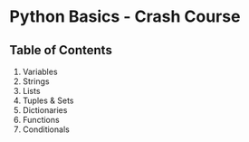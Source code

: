 # Python Basics - Crash Course

## Table of Contents

1. Variables
2. Strings
3. Lists
4. Tuples & Sets
5. Dictionaries
6. Functions
7. Conditionals
